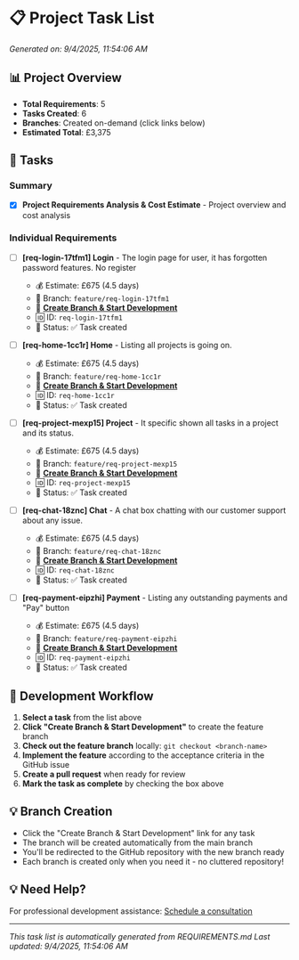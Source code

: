 # 📋 Project Task List

*Generated on: 9/4/2025, 11:54:06 AM*

## 📊 Project Overview
- **Total Requirements**: 5
- **Tasks Created**: 6
- **Branches**: Created on-demand (click links below)
- **Estimated Total**: £3,375

## 🎯 Tasks

### Summary
- [x] **Project Requirements Analysis & Cost Estimate** - Project overview and cost analysis

### Individual Requirements
- [ ] **[req-login-17tfm1] Login** - The login page for user, it has forgotten password features. No register
  - 💰 Estimate: £675 (4.5 days)
  - 🌿 Branch: `feature/req-login-17tfm1`
  - 🚀 **[Create Branch & Start Development](https://m0krpmds34.execute-api.ap-northeast-1.amazonaws.com/webhooks/github/create-branch?owner=higgsboson930&repo=higgs-boson-react-native&branch=feature%2Freq-login-17tfm1&requirement=req-login-17tfm1)**
  - 🆔 ID: `req-login-17tfm1`
  - 📝 Status: ✅ Task created

- [ ] **[req-home-1cc1r] Home** - Listing all projects is going on.
  - 💰 Estimate: £675 (4.5 days)
  - 🌿 Branch: `feature/req-home-1cc1r`
  - 🚀 **[Create Branch & Start Development](https://m0krpmds34.execute-api.ap-northeast-1.amazonaws.com/webhooks/github/create-branch?owner=higgsboson930&repo=higgs-boson-react-native&branch=feature%2Freq-home-1cc1r&requirement=req-home-1cc1r)**
  - 🆔 ID: `req-home-1cc1r`
  - 📝 Status: ✅ Task created

- [ ] **[req-project-mexp15] Project** - It specific shown all tasks in a project and its status.
  - 💰 Estimate: £675 (4.5 days)
  - 🌿 Branch: `feature/req-project-mexp15`
  - 🚀 **[Create Branch & Start Development](https://m0krpmds34.execute-api.ap-northeast-1.amazonaws.com/webhooks/github/create-branch?owner=higgsboson930&repo=higgs-boson-react-native&branch=feature%2Freq-project-mexp15&requirement=req-project-mexp15)**
  - 🆔 ID: `req-project-mexp15`
  - 📝 Status: ✅ Task created

- [ ] **[req-chat-18znc] Chat** - A chat box chatting with our customer support about any issue.
  - 💰 Estimate: £675 (4.5 days)
  - 🌿 Branch: `feature/req-chat-18znc`
  - 🚀 **[Create Branch & Start Development](https://m0krpmds34.execute-api.ap-northeast-1.amazonaws.com/webhooks/github/create-branch?owner=higgsboson930&repo=higgs-boson-react-native&branch=feature%2Freq-chat-18znc&requirement=req-chat-18znc)**
  - 🆔 ID: `req-chat-18znc`
  - 📝 Status: ✅ Task created

- [ ] **[req-payment-eipzhi] Payment** - Listing any outstanding payments and "Pay" button
  - 💰 Estimate: £675 (4.5 days)
  - 🌿 Branch: `feature/req-payment-eipzhi`
  - 🚀 **[Create Branch & Start Development](https://m0krpmds34.execute-api.ap-northeast-1.amazonaws.com/webhooks/github/create-branch?owner=higgsboson930&repo=higgs-boson-react-native&branch=feature%2Freq-payment-eipzhi&requirement=req-payment-eipzhi)**
  - 🆔 ID: `req-payment-eipzhi`
  - 📝 Status: ✅ Task created


## 🔄 Development Workflow

1. **Select a task** from the list above
2. **Click "Create Branch & Start Development"** to create the feature branch
3. **Check out the feature branch** locally: `git checkout <branch-name>`
4. **Implement the feature** according to the acceptance criteria in the GitHub issue
5. **Create a pull request** when ready for review
6. **Mark the task as complete** by checking the box above

## 💡 Branch Creation

- Click the "Create Branch & Start Development" link for any task
- The branch will be created automatically from the main branch
- You'll be redirected to the GitHub repository with the new branch ready
- Each branch is created only when you need it - no cluttered repository!

## 💡 Need Help?

For professional development assistance: [Schedule a consultation](https://www.higgsbosonconsultancy.co.uk/schedule-a-call)

---
*This task list is automatically generated from REQUIREMENTS.md*
*Last updated: 9/4/2025, 11:54:06 AM*
